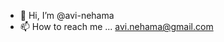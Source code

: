 - 👋 Hi, I’m @avi-nehama
- 📫 How to reach me ...  avi.nehama@gmail.com

<!---
avi-nehama/avi-nehama is a ✨ special ✨ repository because its `README.md` (this file) appears on your GitHub profile.
You can click the Preview link to take a look at your changes.
--->
